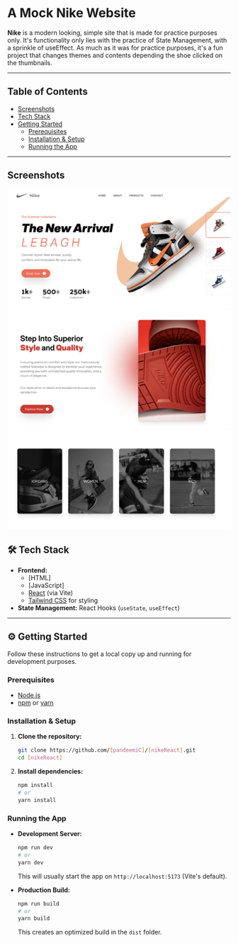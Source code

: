 # A Mock Nike Website

**Nike** is a modern looking, simple site that is made for practice purposes only. It's functionality only lies with the practice of State Management, with a sprinkle of useEffect. As much as it was for practice purposes, it's a fun project that changes themes and contents depending the shoe clicked on the thumbnails.

---

## Table of Contents

- [Screenshots](#-screenshots)
- [Tech Stack](#️-tech-stack)
- [Getting Started](#️-getting-started)
  - [Prerequisites](#prerequisites)
  - [Installation & Setup](#installation--setup)
  - [Running the App](#running-the-app)

---

## Screenshots

![Screenshot](./public/hero.png)
![Screenshot](./public/carsection.png)
![Screenshot](./public/categories.png)

## 🛠️ Tech Stack

- **Frontend:**
  - [HTML]
  - [JavaScript]
  - [React](https://reactjs.org/) (via Vite)
  - [Tailwind CSS](https://tailwindcss.com/) for styling
- **State Management:** React Hooks (`useState`, `useEffect`)

---

## ⚙️ Getting Started

Follow these instructions to get a local copy up and running for development purposes.

### Prerequisites

- [Node.js](https://nodejs.org/)
- [npm](https://www.npmjs.com/) or [yarn](https://yarnpkg.com/)

### Installation & Setup

1.  **Clone the repository:**
    ```bash
    git clone https://github.com/[pandeemiC]/[nikeReact].git
    cd [nikeReact]
    ```
2.  **Install dependencies:**
    ```bash
    npm install
    # or
    yarn install
    ```

### Running the App

- **Development Server:**

  ```bash
  npm run dev
  # or
  yarn dev
  ```

  This will usually start the app on `http://localhost:5173` (Vite's default).

- **Production Build:**
  ```bash
  npm run build
  # or
  yarn build
  ```
  This creates an optimized build in the `dist` folder.

